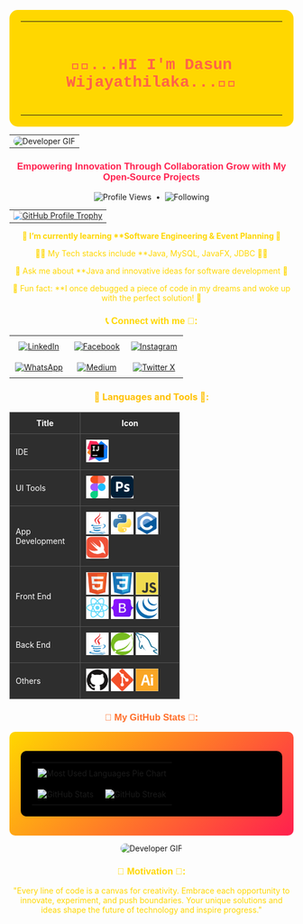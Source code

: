 <table align="center" style="background-color: #FFD700; border-radius: 15px; padding: 20px;">
  <tr>
    <td align="center">
      <h1 align="center" style="color: #FF6347; padding: 20px; border-radius: 15px; font-family: 'Courier New', Courier, monospace;">
        🐦‍🔥...HI I'm Dasun Wijayathilaka...🐦‍🔥 
      </h1>
    </td>
  </tr>
</table>





<table align="center">
  <tr>
    <td>
      <img src="https://media3.giphy.com/media/v1.Y2lkPTc5MGI3NjExd3EyeDNoMmJxZXhxMHR3ODFienR4MHA2NTJ5dG9udThvYzBxazdqbSZlcD12MV9pbnRlcm5hbF9naWZfYnlfaWQmY3Q9Zw/wPXPhwA6bzihDDxL66/giphy.webp" alt="Developer GIF" width="1000" style="border-radius: 10px;" />
    </td>
  </tr>
</table>


<h3 align="center" style="color: #FF204E; font-family: Arial, sans-serif; font-weight: bold;">
  Empowering Innovation Through Collaboration Grow with My Open-Source Projects
</h3>

<p align="center">
  <img src="https://komarev.com/ghpvc/?username=dasunwijayathilaka&label=Profile%20views&color=ff1493&style=flat" alt="Profile Views" />
  &nbsp;•&nbsp;
  <img src="https://img.shields.io/github/followers/dasunwijayathilaka?label=Followers&color=ff1493&style=flat" alt="Following" />
</p>
  




<table align="center">
  <tr>
    <td align="center">
      <a href="https://github.com/ryo-ma/github-profile-trophy">
        <img src="https://github-profile-trophy.vercel.app/?username=dasunwijayathilaka&theme=radical&no-bg=true&no-frame=true&column=6&row=2&margin-w=15&margin-h=15&title=Stars,Followers,Commit,Issues,PullRequest,Repositories" 
             alt="GitHub Profile Trophy" 
             style="filter: hue-rotate(120deg) brightness(1.2) saturate(1.5);" />
      </a>
    </td>
  </tr>
</table>




<div align="center">
  <p align="center" style="color: #FFD700; font-weight: bold;">🍁 I’m currently learning **Software Engineering & Event Planning 🍁</p>
  <p align="center" style="color: #FFD700;"> 👨‍💻 My Tech stacks include **Java, MySQL, JavaFX, JDBC 👨‍💻</p>
  <p align="center" style="color: #FFD700;">🙏 Ask me about **Java and innovative ideas for software development 🙏</p>
  <p align="center" style="color: #FFD700;">🎈 Fun fact: **I once debugged a piece of code in my dreams and woke up with the perfect solution! 🎈</p>
</div>

<h3 align="center" style="color: #FFD700; font-family: Arial, sans-serif; font-weight: bold;">📞 Connect with me 🤙:</h3>
<table align="center">
  <tr>
    <td align="center" style="padding: 10px;">
      <a href="https://linkedin.com/in/dasun-de-silva" target="blank">
        <img src="https://raw.githubusercontent.com/rahuldkjain/github-profile-readme-generator/master/src/images/icons/Social/linked-in-alt.svg" alt="LinkedIn" height="30" width="40" />
      </a>
    </td>
    <td align="center" style="padding: 10px;">
      <a href="https://fb.com/dasun-wijayathilaka" target="blank">
        <img src="https://raw.githubusercontent.com/rahuldkjain/github-profile-readme-generator/master/src/images/icons/Social/facebook.svg" alt="Facebook" height="30" width="40" />
      </a>
    </td>
    <td align="center" style="padding: 10px;">
      <a href="https://instagram.com/your_instagram_handle" target="blank">
        <img src="https://raw.githubusercontent.com/rahuldkjain/github-profile-readme-generator/master/src/images/icons/Social/instagram.svg" alt="Instagram" height="30" width="40" />
      </a>
    </td>
  </tr>
  <tr>
    <td align="center" style="padding: 10px;">
      <a href="https://wa.me/your_whatsapp_number" target="blank">
        <img src="https://raw.githubusercontent.com/rahuldkjain/github-profile-readme-generator/master/src/images/icons/Social/whatsapp.svg" alt="WhatsApp" height="30" width="40" />
      </a>
    </td>
    <td align="center" style="padding: 10px;">
      <a href="https://medium.com/@your_medium_handle" target="blank">
        <img src="https://raw.githubusercontent.com/rahuldkjain/github-profile-readme-generator/master/src/images/icons/Social/medium.svg" alt="Medium" height="30" width="40" />
      </a>
    </td>
    <td align="center" style="padding: 10px;">
      <a href="https://x.com/your_twitter_handle" target="blank">
        <img src="https://raw.githubusercontent.com/rahuldkjain/github-profile-readme-generator/master/src/images/icons/Social/twitter.svg" alt="Twitter X" height="30" width="40" />
      </a>
    </td>
  </tr>
</table>


<h3 align="center" style="color: #FFC100;">🦥 Languages and Tools 🫏:</h3>
<table align="center" style="border-collapse: collapse; width: 60%; background-color: #2E2E2E; color: white;">
  <tr>
    <th style="padding: 10px; border: 1px solid #555;">Title</th>
    <th style="padding: 10px; border: 1px solid #555;">Icon</th>
  </tr>
  <tr>
    <td style="padding: 10px; border: 1px solid #555;">IDE</td>
    <td style="padding: 10px; border: 1px solid #555;">
      <img src="https://raw.githubusercontent.com/devicons/devicon/master/icons/intellij/intellij-original.svg" alt="IntelliJ" width="40" height="40" />
    </td>
  </tr>
  <tr>
    <td style="padding: 10px; border: 1px solid #555;">UI Tools</td>
    <td style="padding: 10px; border: 1px solid #555;">
      <img src="https://raw.githubusercontent.com/devicons/devicon/master/icons/figma/figma-original.svg" alt="Figma" width="40" height="40" />
      <img src="https://raw.githubusercontent.com/devicons/devicon/master/icons/photoshop/photoshop-plain.svg" alt="Photoshop" width="40" height="40" />
    </td>
  </tr>
  <tr>
    <td style="padding: 10px; border: 1px solid #555;">App Development</td>
    <td style="padding: 10px; border: 1px solid #555;">
      <img src="https://raw.githubusercontent.com/devicons/devicon/master/icons/java/java-original.svg" alt="Java" width="40" height="40" />
      <img src="https://raw.githubusercontent.com/devicons/devicon/master/icons/python/python-original.svg" alt="Python" width="40" height="40" />
      <img src="https://raw.githubusercontent.com/devicons/devicon/master/icons/c/c-original.svg" alt="C" width="40" height="40" />
      <img src="https://raw.githubusercontent.com/devicons/devicon/master/icons/swift/swift-original.svg" alt="Swift" width="40" height="40" />
    </td>
  </tr>
  <tr>
    <td style="padding: 10px; border: 1px solid #555;">Front End</td>
    <td style="padding: 10px; border: 1px solid #555;">
      <img src="https://raw.githubusercontent.com/devicons/devicon/master/icons/html5/html5-original.svg" alt="HTML5" width="40" height="40" />
      <img src="https://raw.githubusercontent.com/devicons/devicon/master/icons/css3/css3-original.svg" alt="CSS3" width="40" height="40" />
      <img src="https://raw.githubusercontent.com/devicons/devicon/master/icons/javascript/javascript-original.svg" alt="JavaScript" width="40" height="40" />
      <img src="https://raw.githubusercontent.com/devicons/devicon/master/icons/react/react-original.svg" alt="React" width="40" height="40" />
      <img src="https://raw.githubusercontent.com/devicons/devicon/master/icons/bootstrap/bootstrap-original.svg" alt="Bootstrap" width="40" height="40" />
      <img src="https://raw.githubusercontent.com/devicons/devicon/master/icons/jquery/jquery-original.svg" alt="jQuery" width="40" height="40" />
    </td>
  </tr>
  <tr>
    <td style="padding: 10px; border: 1px solid #555;">Back End</td>
    <td style="padding: 10px; border: 1px solid #555;">
      <img src="https://raw.githubusercontent.com/devicons/devicon/master/icons/java/java-original.svg" alt="Java" width="40" height="40" />
      <img src="https://raw.githubusercontent.com/devicons/devicon/master/icons/spring/spring-original.svg" alt="Spring" width="40" height="40" />
      <img src="https://raw.githubusercontent.com/devicons/devicon/master/icons/mysql/mysql-original.svg" alt="MySQL" width="40" height="40" />
    </td>
  </tr>
  <tr>
    <td style="padding: 10px; border: 1px solid #555;">Others</td>
    <td style="padding: 10px; border: 1px solid #555;">
      <img src="https://raw.githubusercontent.com/devicons/devicon/master/icons/github/github-original.svg" alt="GitHub" width="40" height="40" />
      <img src="https://raw.githubusercontent.com/devicons/devicon/master/icons/git/git-original.svg" alt="Git" width="40" height="40" />
      <img src="https://raw.githubusercontent.com/devicons/devicon/master/icons/illustrator/illustrator-plain.svg" alt="Illustrator" width="40" height="40" />
    </td>
  </tr>
</table>
    </td>
  </tr>
</table>

<h3 align="center" style="color: #FF6D28; font-family: Arial, sans-serif; font-weight: bold;">💪 My GitHub Stats 💪:</h3>
<div align="center" style="background: linear-gradient(135deg, #FFD700 0%, #FF204E 100%); padding: 20px; border-radius: 10px;">
  <table align="center" style="background-color: #000000; padding: 20px; border-radius: 10px;">
    <tr>
      <td align="center" colspan="2" style="padding: 10px;">
        <!-- Adding a Pie Chart for Most Used Languages with Default Theme -->
        <img src="https://github-readme-stats.vercel.app/api/top-langs/?username=dasunwijayathilaka&layout=pie&theme=radical" alt="Most Used Languages Pie Chart" />
      </td>
    </tr>
    <tr>
      <td align="center" style="padding: 10px;">
        <!-- GitHub Stats with Green and Black Colors -->
        <img src="https://github-readme-stats.vercel.app/api?username=dasunwijayathilaka&show_icons=true&locale=en&theme=radical&bg_color=000000&text_color=00FF00&icon_color=00FF00&border_color=00FF00" alt="GitHub Stats" />
      </td>
      <td align="center" style="padding: 10px;">
        <!-- GitHub Streak Stats with Green and Black Colors -->
        <img src="https://github-readme-streak-stats.herokuapp.com/?user=dasunwijayathilaka&theme=radical&background=000000&ring=00FF00&fire=00FF00&stroke=000000&currStreakLabel=00FF00&currStreakNum=00FF00&sideNums=00FF00&sideLabels=00FF00" alt="GitHub Streak" />
      </td>
    </tr>
  </table>
</div>



 


<p align="center">
  <img src="https://media1.giphy.com/media/v1.Y2lkPTc5MGI3NjExMmcwNTdoZmNnZGI1d2FvcGVycTNiMzdpdndtbnllM2M5NWUwNG8ybCZlcD12MV9pbnRlcm5naWZfYnlfaWQmY3Q9Zw/X6E37oJR5niSmUOnoE/giphy.webp" alt="Developer GIF" width="750" style="border-radius: 10px;" />
</p>

<h3 align="center" style="color: #FFD700; font-family: Arial, sans-serif; font-weight: bold;">📌 Motivation 🍁:</h3>
<p align="center" style="color: #FFD700;">
  "Every line of code is a canvas for creativity. Embrace each opportunity to innovate, experiment, and push boundaries. Your unique solutions and ideas shape the future of technology and inspire progress."
</p>
